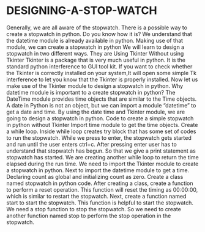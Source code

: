 # DESIGNING-A-STOP-WATCH
Generally, we are all aware of the stopwatch. There is a possible way to create a stopwatch in python. Do you know how it is? We understand that the datetime module is already available in python. Making use of that module, we can create a stopwatch in python
We will learn to design a stopwatch in two different ways. They are
Using Tkinter
Without using Tkinter
Tkinter is a package that is very much useful in python. It is the standard python interference to GUI tool kit. If you want to check whether the Tkinter is correctly installed on your system,It will open some simple Tk interference to let you know that the Tkinter is properly installed. Now let us make use of the Tkinter module to design a stopwatch in python.
Why datetime module is important to a create stopwatch in python?
The DateTime module provides time objects that are similar to the Time objects. A date in Python is not an object, but we can import a module “datetime” to get a date and time. By using the date time and Tkinter module, we are going to design a stopwatch in python.
Code to create a simple stopwatch in python without Tkinter
Import time module to get the time objects. Create a while loop. Inside while loop creates try block that has some set of codes to run the stopwatch. While we press to enter, the stopwatch gets started and run until the user enters ctrl+c. After pressing enter user has to understand that stopwatch has begun. So that we give a print statement as stopwatch has started. We are creating another while loop to return the time elapsed during the run time.
We need to import the Tkinter module to create a stopwatch in python. Next to import the datetime module to get a time. Declaring count as global and initializing count as zero.
Create a class named stopwatch in python code. After creating a class, create a function to perform a reset operation. This function will reset the timing as 00:00:00, which is similar to restart the stopwatch.
Next, create a function named start to start the stopwatch. This function is helpful to start the stopwatch.
We need a stop function to stop the stopwatch. So we need to create another function named stop to perform the stop operation in the stopwatch.

